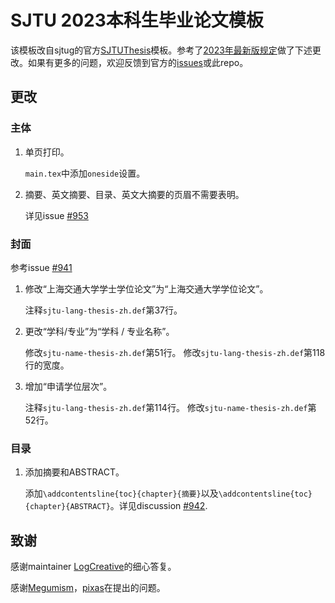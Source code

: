 # SJTU 2023本科生毕业论文模板

该模板改自sjtug的官方[SJTUThesis](https://github.com/sjtug/SJTUThesis)模板。参考了[2023年最新版规定](04-2023-05-30-2023年本科生毕业论文形式规范解读.pdf)做了下述更改。如果有更多的问题，欢迎反馈到官方的[issues](https://github.com/sjtug/SJTUThesis/issues)或此repo。

## 更改

### 主体

1. 单页打印。

    `main.tex`中添加`oneside`设置。

2. 摘要、英文摘要、目录、英文大摘要的页眉不需要表明。

    详见issue [#953](https://github.com/sjtug/SJTUThesis/discussions/953)

### 封面

参考issue [#941](https://github.com/sjtug/SJTUThesis/issues/941)

1. 修改“上海交通大学学士学位论文”为“上海交通大学学位论文”。

    注释`sjtu-lang-thesis-zh.def`第37行。

2. 更改“学科/专业”为“学科 / 专业名称”。

    修改`sjtu-name-thesis-zh.def`第51行。
    修改`sjtu-lang-thesis-zh.def`第118行的宽度。

3. 增加“申请学位层次”。

    注释`sjtu-lang-thesis-zh.def`第114行。
    修改`sjtu-name-thesis-zh.def`第52行。

### 目录

1. 添加摘要和ABSTRACT。

    添加`\addcontentsline{toc}{chapter}{摘要}`以及`\addcontentsline{toc}{chapter}{ABSTRACT}`。详见discussion [#942](https://github.com/sjtug/SJTUThesis/discussions/942).


## 致谢

感谢maintainer [LogCreative](https://github.com/LogCreative)的细心答复。

感谢[Megumism](https://github.com/Megumism)，[pixas](https://github.com/pixas)在提出的问题。